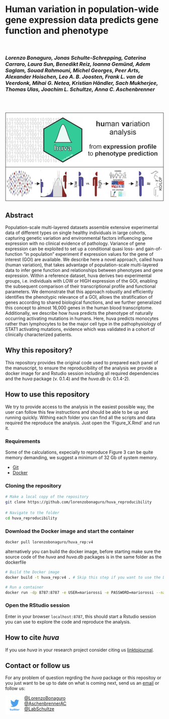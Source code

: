 # Human variation in population-wide gene expression data predicts gene function and phenotype
</br>
 
### *Lorenzo Bonaguro, Jonas Schulte-Schrepping, Caterina Carraro, Laura Sun, Benedikt Reiz, Ioanna Gemünd, Adem Saglam, Souad Rahmouni, Michel Georges, Peer Arts, Alexander Hoischen, Leo A. B. Joosten, Frank L. van de Veerdonk, Mihai G. Netea, Kristian Händler, Sach Mukherjee, Thomas Ulas, Joachim L. Schultze, Anna C. Aschenbrenner*

</br></br>


![image](./images/abstract.png)

## Abstract
Population-scale multi-layered datasets assemble extensive experimental data of different types on single healthy individuals in large cohorts, capturing genetic variation and environmental factors influencing gene expression with no clinical evidence of pathology. Variance of gene expression can be exploited to set up a conditional quasi loss- and gain-of-function “in population” experiment if expression values for the gene of interest (GOI) are available. We describe here a novel approach, called huva (human variation), that takes advantage of population-scale multi-layered data to infer gene function and relationships between phenotypes and gene expression. Within a reference dataset, huva derives two experimental groups, i.e. individuals with LOW or HIGH expression of the GOI, enabling the subsequent comparison of their transcriptional profile and functional parameters. We demonstrate that this approach robustly and efficiently identifies the phenotypic relevance of a GOI, allows the stratification of genes according to shared biological functions, and we further generalized this concept to almost 16,000 genes in the human blood transcriptome. Additionally, we describe how huva predicts the phenotype of naturally occurring activating mutations in humans. Here, huva predicts monocytes rather than lymphocytes to be the major cell type in the pathophysiology of STAT1 activating mutations, evidence which was validated in a cohort of clinically characterized patients.

## Why this repository?
This repository provides the original code used to prepared each panel of the manuscript, to ensure the reproducibility of the analysis we provide a docker image for and Rstudio session including all required dependencies and the *huva* package (v. 0.1.4) and the *huva.db* (v. 0.1.4-2).

## How to use this repository
We try to provide access to the analysis in the easiest possible way, the user can follow this few instructions and should be able to be up and running quickly. Withing each folder you can find all the scripts and data required the reproduce the analysis. Just open the 'Figure_X.Rmd' and run it.  

### Requirements
Some of the calculations, expecially to reproduce Figure 3 can be quite memory demanding, we suggest a minimum of 32 Gb of system memory.
- [Git](https://git-scm.com/)
- [Docker](https://www.docker.com/)

### Cloning the repository
```sh
# Make a local copy of the repository
git clone https://github.com/lorenzobonaguro/huva_reproducibility

# Navigate to the folder
cd huva_reproducibility
```
### Download the Docker image and start the container
```
docker pull lorenzobonaguro/huva_rep:v4
```

alternatively you can build the docker image, before starting make sure the source code of the *huva* and *huva.db* packages is in the same folder as the dockerfile
```sh
# Build the Docker image
docker build -t huva_rep:v4 . # Skip this step if you want to use the Docker image from DockerHub
```

```sh
# Run a container
docker run -dp 8787:8787 -e USER=mariorossi -e PASSWORD=mariorossi --name rep_huva -v 'your_directory':/home/mariorossi/data/ rep:v01
```

### Open the RStudio session
Enter in your browser `localhost:8787`, this should start a Rstudio session you can use to explore the code and reproduce the analysis.

## How to cite *huva*
If you use *huva* in your research project consider citing us [linktojournal](weblink).

## Contact or follow us
For any problem of question regrding the *huva* package or this repositoy or you just want to be up to date on what is coming next, send us an [email](mailto:lorenzobonaguro@uni-bonn.de) or follow us:  

<img src="./images/twitter.png" width="12%" style="float: left;">  

[@LorenzoBonaguro](https://twitter.com/LorenzoBonaguro)  
[@AschenbrennerAC](https://twitter.com/AschenbrennerAC)  
[@LabSchultze](https://twitter.com/LabSchultze)